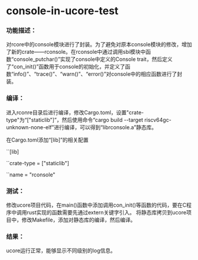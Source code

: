 # console-in-ucore-test

### 功能描述：
对rcore中的console模块进行了封装。为了避免对原本console模块的修改，增加了新的crate——rconsole。在rconsole中通过调用sbi模块中函数“console_putchar()”实现了console中定义的Console trait，然后定义了“con_init()”函数用于console的初始化，并定义了函数“info()”、“trace()”、“warn()”、“error()”对console中的相应函数进行了封装。

### 编译：
进入rconre目录后进行编译，修改Cargo.toml，设置"crate-type"为“["staticlib"]”，然后使用命令“cargo build --target riscv64gc-unknown-none-elf”进行编译，可以得到“librconsole.a”静态库。

在Cargo.toml添加“[lib]”的相关配置

``[lib]

``crate-type = ["staticlib"]

``name = "rconsole"

### 测试：
修改ucore项目代码，在main()函数中添加调用con_init()等函数的代码，要在C程序中调用rust实现的函数需要先通过extern关键字引入。
将静态库拷贝到ucore项目中，修改Makefile，添加对静态库的编译，然后编译。

### 结果：
ucore运行正常，能够显示不同级别的log信息。

